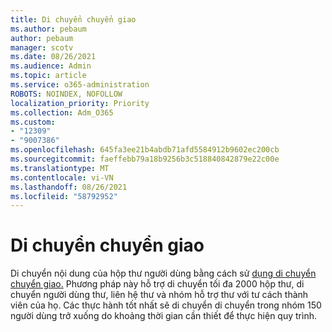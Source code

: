 ```yaml
---
title: Di chuyển chuyển giao
ms.author: pebaum
author: pebaum
manager: scotv
ms.date: 08/26/2021
ms.audience: Admin
ms.topic: article
ms.service: o365-administration
ROBOTS: NOINDEX, NOFOLLOW
localization_priority: Priority
ms.collection: Adm_O365
ms.custom:
- "12309"
- "9007386"
ms.openlocfilehash: 645fa3ee21b4abdb71afd5584912b9602ec200cb
ms.sourcegitcommit: faeffebb79a18b9256b3c518840842879e22c00e
ms.translationtype: MT
ms.contentlocale: vi-VN
ms.lasthandoff: 08/26/2021
ms.locfileid: "58792952"
---
```

# <a name="cutover-migration"></a>Di chuyển chuyển giao

Di chuyển nội dung của hộp thư người dùng bằng cách sử [dụng di chuyển chuyển giao.](https://admin.microsoft.com/adminportal/home#/cutoverwizard) Phương pháp này hỗ trợ di chuyển tối đa 2000 hộp thư, di chuyển người dùng thư, liên hệ thư và nhóm hỗ trợ thư với tư cách thành viên của họ. Các thực hành tốt nhất sẽ di chuyển di chuyển trong nhóm 150 người dùng trở xuống do khoảng thời gian cần thiết để thực hiện quy trình.
